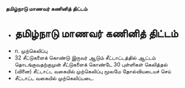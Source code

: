 **தமிழ்நாடு மாணவர் கணினித் திட்டம்**
- # தமிழ்நாடு மாணவர் கணினித் திட்டம்
- n. முற்கெலிப்பு
- 32 சீட்டுகளைக் கொண்டு இருவர் ஆடும் சீட்டாட்டத்தில் ஆட்டம் தொடங்குவதற்குமுன் சீட்டுகளைக் கொண்டே 30 புள்ளிகள் கெலித்தல்
- (வினை) சீட்டாட்ட வகையில் முற்கெலிப்பு மூலமே தோல்வியடையச் செய்
- சீட்டாட்ட வகையில் முற்கெலிப்படை.

